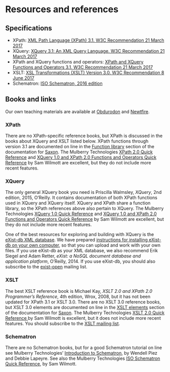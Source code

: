 # Resources and references

## Specifications

* XPath: [XML Path Language (XPath) 3.1. W3C Recommendation 21 March 2017](https://www.w3.org/TR/2017/REC-xpath-31-20170321/)
* XQuery: [XQuery 3.1: An XML Query Language. W3C Recommendation 21 March 2017](https://www.w3.org/TR/2017/REC-xquery-31-20170321/)
* XPath and XQuery functions and operators: [XPath and XQuery Functions and Operators 3.1. W3C Recommendation 21 March 2017](https://www.w3.org/TR/2017/REC-xpath-functions-31-20170321/)
* XSLT: [XSL Transformations (XSLT) Version 3.0. W3C Recommendation 8 June 2017](https://www.w3.org/TR/2017/REC-xslt-30-20170608/)
* Schematron: [ISO Schematron, 2016 edition](http://schematron.com/)

## Books and links

Our own teaching materials are available at [Obdurodon](http://dh.obdurodon.org) and [Newtfire](http://dh.newtfire.org).

### XPath

There are no XPath-specific reference books, but XPath is discussed in  the books about XQuery and XSLT listed below. XPath functions through version 3.1 are documented on line in the [Function library](https://www.saxonica.com/documentation/index.html#!functions) section of the documentation for [Saxon](http://www.saxonica.com/documentation/documentation.xml). The Mulberry Technologies [XPath 2.0 Quick Reference](http://mulberrytech.com/quickref/xpath2.pdf) and [XQuery 1.0 and XPath 2.0 Functions and Operators Quick Reference](http://mulberrytech.com/quickref/functions.pdf) by Sam Wilmott are excellent, but they do not include more recent features. 

### XQuery

The only general XQuery book you need is Priscilla Walmsley, _XQuery_, 2nd edition, 2015, O’Reilly. It contains documentation of both XPath functions used in XQuery and XQuery itself.  XQuery and XPath share a function library, so the XPath references above also pertain to XQuery. The Mulberry Technologies [XQuery 1.0 Quick Reference](http://mulberrytech.com/quickref/xquery1.pdf) and [XQuery 1.0 and XPath 2.0 Functions and Operators Quick Reference](http://mulberrytech.com/quickref/functions.pdf) by Sam Wilmott are excellent, but they do not include more recent features. 

One of the best resources for exploring and building with XQuery is the [eXist-db XML database](https://exist-db.org). We have prepared [instructions for installing eXist-db on your own computer](xquery_setup.html), so that you can upload and work with your own files. If you use eXist-db as your XML database, we also recommend Erik Siegel and Adam Retter, _eXist: a NoSQL document database and application platform_, O’Reilly, 2014. If you use eXist-db, you should also subscribe to the [exist-open](https://sourceforge.net/projects/exist/lists/exist-open) mailing list.

### XSLT

The best XSLT reference book is Michael Kay, _XSLT 2.0 and XPath 2.0 Programmer’s Reference_, 4th edition, Wrox, 2008, but it has not been updated for XPath 3.1 or XSLT 3.0. There are no XSLT 3.0 reference books, but XSLT 3.0 elements are documented on line in the [XSLT elements](https://www.saxonica.com/documentation/index.html#!xsl-elements) section of the documentation for [Saxon](http://www.saxonica.com/documentation/documentation.xml). The Mulberry Technologies [XSLT 2.0 Quick Reference ](http://mulberrytech.com/quickref/xslt2.pdf) by Sam Wilmott is excellent, but it does not include more recent features. You should subscribe to the [XSLT mailing list](https://www.mulberrytech.com/xsl/xsl-list/).

### Schematron

There are no Schematron books, but for a good Schematron tutorial on line see Mulberry Technologies’ [Introduction to Schematron](http://www.mulberrytech.com/papers/schematron-Philly.pdf), by Wendell Piez and Debbie Lapeyre. See also the Mulberry Technologies [ISO Schematron Quick Reference](http://mulberrytech.com/quickref/schematron_rev1.pdf), by Sam Wilmott.

<!-- ## Previous versions of this course:
* [DHSI 2018 Course 44 (11-15 June, 2018)](schedule-2018.md)  -->

